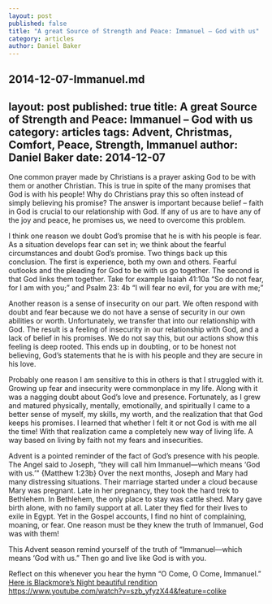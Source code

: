 ```yaml
---
layout: post
published: false
title: "A great Source of Strength and Peace: Immanuel – God with us"
category: articles
author: Daniel Baker
---
```


2014-12-07-Immanuel.md
---
layout: post
published: true
title:  A great Source of Strength and Peace: Immanuel – God with us
category: articles
tags: Advent, Christmas, Comfort, Peace, Strength, Immanuel
author: Daniel Baker
date:  2014-12-07 
---
	
One common prayer made by Christians is a prayer asking God to be with them or another Christian. This is true in spite of the many promises that God is with his people! Why do Christians pray this so often instead of simply believing his promise? The answer is important because belief – faith in God is crucial to our relationship with God. If any of us are to have any of the joy and peace, he promises us, we need to overcome this problem.
	
I think one reason we doubt God’s promise that he is with his people is fear. As a situation develops fear can set in; we think about the fearful circumstances and doubt God’s promise. Two things back up this conclusion. The first is experience, both my own and others. Fearful outlooks and the pleading for God to be with us go together. The second is that God links them together. Take for example Isaiah 41:10a “So do not fear, for I am with you;” and Psalm 23: 4b “I will fear no evil, for you are with me;”
	
Another reason is a sense of insecurity on our part. We often respond with doubt and fear because we do not have a sense of security in our own abilities or worth. Unfortunately, we transfer that into our relationship with God. The result is a feeling of insecurity in our relationship with God, and a lack of belief in his promises. We do not say this, but our actions show this feeling is deep rooted. This ends up in doubting, or to be honest not believing, God’s statements that he is with his people and they are secure in his love. 
	
Probably one reason I am sensitive to this in others is that I struggled with it. Growing up fear and insecurity were commonplace in my life. Along with it was a nagging doubt about God’s love and presence. Fortunately, as I grew and matured physically, mentally, emotionally, and spiritually I came to a better sense of myself, my skills, my worth, and the realization that that God keeps his promises. I learned that whether I felt it or not God is with me all the time! With that realization came a completely new way of living life. A way based on living by faith not my fears and insecurities.
	
Advent is a pointed reminder of the fact of God’s presence with his people. The Angel said to Joseph, “they will call him Immanuel—which means ‘God with us.’"  {Matthew 1:23b} Over the next months, Joseph and Mary had many distressing situations. Their marriage started under a cloud because Mary was pregnant. Late in her pregnancy, they took the hard trek to Bethlehem. In Bethlehem, the only place to stay was cattle shed. Mary gave birth alone, with no family support at all. Later they fled for their lives to exile in Egypt. Yet in the Gospel accounts, I find no hint of complaining, moaning, or fear. One reason must be they knew the truth of Immanuel, God was with them!
	
This Advent season remind yourself of the truth of “Immanuel—which means ‘God with us.” Then go and live like God is with you.
	
Reflect on this whenever you hear the hymn “O Come, O Come, Immanuel.” 
	[Here is Blackmore’s Night beautiful rendition](https://www.youtube.com/watch?v=szb_yfyzX44&feature=colike )
    https://www.youtube.com/watch?v=szb_yfyzX44&feature=colike 

